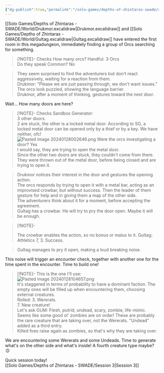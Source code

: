 ```yaml
---
{"dg-publish":true,"permalink":"/solo-games/depths-of-zhintaras-swade/session-2/"}
---
```



[[Solo Games/Depths of Zhintaras - SWADE/World/Drukmor.excalidraw\|Drukmor.excalidraw]] and [[Solo Games/Depths of Zhintaras - SWADE/World/Gultag.excalidraw\|Gultag.excalidraw]] have entered the first room in this megadungeon, immediately finding a group of Orcs searching for something.
> [!NOTE]- Checks
> How many orcs? Handful. 3 Orcs  
> Do they speak Common? No

> They seem surprised to find the adventurers but don't react aggressively, waiting for a reaction from them.  
> Drukmor: "Please we are just passing through, we don't want issues."  
> The orcs look puzzled, showing the language barrier.  
> Drukmor, after a moment of thinking, gestures toward the next door.

Wait... How many doors are here?  
> [!NOTE]- Checks
> Sandbox Generator:  
> 3 other doors.  
> 2 are stuck, the other is a locked metal door. According to SG, a locked metal door can be opened only by a thief or by a key. We have neither, ofc!  
> ![Pasted image 20240128002646.png](/img/user/z_Attachments/Pasted%20image%2020240128002646.png)
> Were the orcs investigating a door? Yes  
> I would say, they are trying to open the metal door.  
> Since the other two doors are stuck, they couldn't come from there. They were thrown out of the metal door, before being closed and are trying to open it.

> Drukmor notices their interest in the door and gestures the opening action.  
> The orcs responds by trying to open it with a metal bar, acting as an improvised crowbar, but without success. Then the leader of them gesture for help and in giving them a map of the other side.  
> The adventurers think about it for a moment, before accepting the agreement.  
> Gultag has a crowbar. He will try to pry the door open. Maybe it will be enough.

> [!NOTE]-
> 
> The crowbar enables the action, so no bonus or malus to it.
> Gultag: Athletics 7, 3. Success.

> Gultag manages to pry it open, making a loud breaking noise.

This noise will trigger an encounter check, together with another one for the time spent in the encounter. Time to build one!

> [!NOTE]-
> This is the one I'll use:  
> ![Pasted image 20240128104657.png](/img/user/z_Attachments/Pasted%20image%2020240128104657.png)  
> It's staggered in terms of probability to have a dominant faction. The empty ones will be filled up when encountering them, choosing external creatures.  
> Rolled:
> 3. Wererats.  
> 7. New creature!  
> Let's ask GUM: Flesh, putrid, undead, scary, zombie, life-mimic.  
> Seems like some good ol' zombies are on order! These are probably the rare creature that are taking over, not the Wererats. "Undead" added as a third entry.  
> Killed foes raise again as zombies, so that's why they are taking over.

We are encountering some Wererats and some Undeads. 
Time to generate what's on the other side and what's inside! A fourth creature type maybe? :D

Quick session today!  
[[Solo Games/Depths of Zhintaras - SWADE/Session 3\|Session 3]]